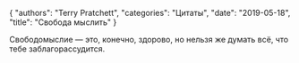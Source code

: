{
   "authors": "Terry Pratchett",
   "categories": "Цитаты",
   "date": "2019-05-18",
   "title": "Свобода мыслить"
}

Свободомыслие — это, конечно, здорово, но нельзя же думать всё, что тебе заблагорассудится.
